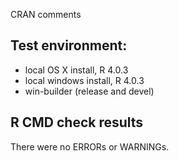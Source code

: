 CRAN comments

## Test environment:
* local OS X install, R 4.0.3
* local windows install, R 4.0.3
* win-builder (release and devel)

## R CMD check results
There were no ERRORs or WARNINGs. 

